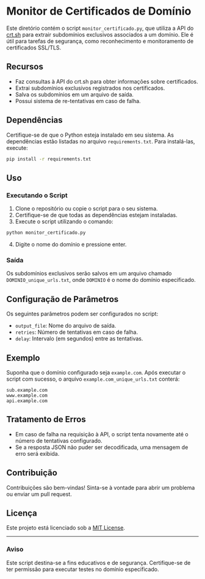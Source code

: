 # Monitor de Certificados de Domínio

Este diretório contém o script `monitor_certificado.py`, que utiliza a API do [crt.sh](https://crt.sh/) para extrair subdomínios exclusivos associados a um domínio. Ele é útil para tarefas de segurança, como reconhecimento e monitoramento de certificados SSL/TLS.

## Recursos

- Faz consultas à API do crt.sh para obter informações sobre certificados.
- Extrai subdomínios exclusivos registrados nos certificados.
- Salva os subdomínios em um arquivo de saída.
- Possui sistema de re-tentativas em caso de falha.

## Dependências

Certifique-se de que o Python esteja instalado em seu sistema. As dependências estão listadas no arquivo `requirements.txt`. Para instalá-las, execute:

```bash
pip install -r requirements.txt
```

## Uso

### Executando o Script

1. Clone o repositório ou copie o script para o seu sistema.
2. Certifique-se de que todas as dependências estejam instaladas.
3. Execute o script utilizando o comando:

```bash
python monitor_certificado.py
```

4. Digite o nome do domínio e pressione enter.

### Saída

Os subdomínios exclusivos serão salvos em um arquivo chamado `DOMINIO_unique_urls.txt`, onde `DOMINIO` é o nome do domínio especificado.

## Configuração de Parâmetros

Os seguintes parâmetros podem ser configurados no script:

- `output_file`: Nome do arquivo de saída.
- `retries`: Número de tentativas em caso de falha.
- `delay`: Intervalo (em segundos) entre as tentativas.

## Exemplo

Suponha que o domínio configurado seja `example.com`. Após executar o script com sucesso, o arquivo `example.com_unique_urls.txt` conterá:

```
sub.example.com
www.example.com
api.example.com
```

## Tratamento de Erros

- Em caso de falha na requisição à API, o script tenta novamente até o número de tentativas configurado.
- Se a resposta JSON não puder ser decodificada, uma mensagem de erro será exibida.

## Contribuição

Contribuições são bem-vindas! Sinta-se à vontade para abrir um problema ou enviar um pull request.

## Licença

Este projeto está licenciado sob a [MIT License](LICENSE).

---

### Aviso

Este script destina-se a fins educativos e de segurança. Certifique-se de ter permissão para executar testes no domínio especificado.

